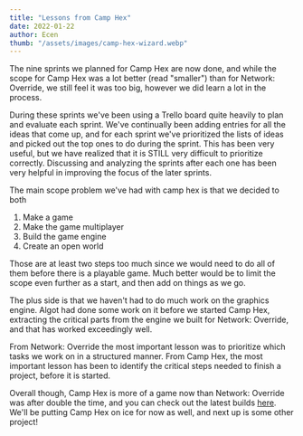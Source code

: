 ```yaml
---
title: "Lessons from Camp Hex"
date: 2022-01-22
author: Ecen
thumb: "/assets/images/camp-hex-wizard.webp"
---
```


The nine sprints we planned for Camp Hex are now done, and while the scope for Camp Hex was a lot better (read "smaller") than for Network: Override, we still feel it was too big, however we did learn a lot in the process.

During these sprints we've been using a Trello board quite heavily to plan and evaluate each sprint. We've continually been adding entries for all the ideas that come up, and for each sprint we've prioritized the lists of ideas and picked out the top ones to do during the sprint. This has been very useful, but we have realized that it is STILL very difficult to prioritize correctly. Discussing and analyzing the sprints after each one has been very helpful in improving the focus of the later sprints.

The main scope problem we've had with camp hex is that we decided to both

1. Make a game
2. Make the game multiplayer
3. Build the game engine
4. Create an open world

Those are at least two steps too much since we would need to do all of them before there is a playable game. Much better would be to limit the scope even further as a start, and then add on things as we go.

The plus side is that we haven't had to do much work on the graphics engine. Algot had done some work on it before we started Camp Hex, extracting the critical parts from the engine we built for Network: Override, and that has worked exceedingly well.

From Network: Override the most important lesson was to prioritize which tasks we work on in a structured manner. From Camp Hex, the most important lesson has been to identify the critical steps needed to finish a project, before it is started.

Overall though, Camp Hex is more of a game now than Network: Override was after double the time, and you can check out the latest builds [here](/camp-hex/). We'll be putting Camp Hex on ice for now as well, and next up is some other project!
